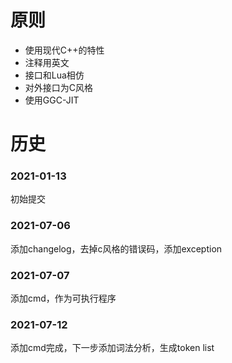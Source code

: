 # 原则
* 使用现代C++的特性
* 注释用英文
* 接口和Lua相仿
* 对外接口为C风格
* 使用GGC-JIT

# 历史
### 2021-01-13
初始提交
### 2021-07-06
添加changelog，去掉c风格的错误码，添加exception
### 2021-07-07
添加cmd，作为可执行程序
### 2021-07-12
添加cmd完成，下一步添加词法分析，生成token list
